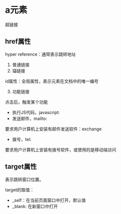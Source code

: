 # a元素

超链接

## href属性

hyper reference：通常表示跳转地址

1. 普通链接
2. 锚链接

id属性：全局属性，表示元素在文档中的唯一编号

3. 功能链接

点击后，触发某个功能

- 执行JS代码，javascript:
- 发送邮件，mailto:

要求用户计算机上安装有邮件发送软件：exchange

- 拨号，tel:

要求用户计算机上安装有拨号软件，或使用的是移动端访问

## target属性

表示跳转窗口位置。

target的取值：

- _self：在当前页面窗口中打开，默认值
- _blank: 在新窗口中打开